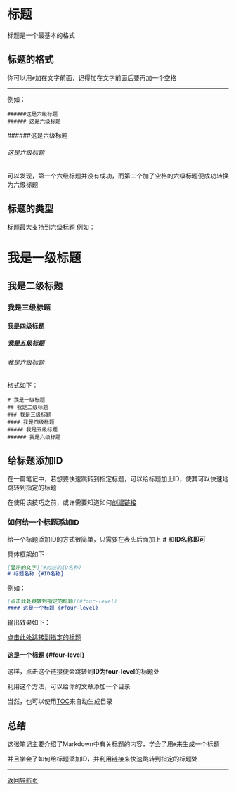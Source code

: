 # 标题
标题是一个最基本的格式

## 标题的格式
你可以用`#`加在文字前面，记得加在文字前面后要再加一个空格
___
例如：
```
######这是六级标题
###### 这是六级标题
```

######这是六级标题
###### 这是六级标题

可以发现，第一个六级标题并没有成功，而第二个加了空格的六级标题便成功转换为六级标题

## 标题的类型
标题最大支持到六级标题
例如：

# 我是一级标题
## 我是二级标题
### 我是三级标题
#### 我是四级标题
##### 我是五级标题
###### 我是六级标题

格式如下：
```
# 我是一级标题
## 我是二级标题
### 我是三级标题
#### 我是四级标题
##### 我是五级标题
###### 我是六级标题
```

## 给标题添加ID
在一篇笔记中，若想要快速跳转到指定标题，可以给标题加上ID，使其可以快速地跳转到指定的标题

在使用该技巧之前，或许需要知道如何[创建链接](links-images.md)

### 如何给一个标题添加ID
给一个标题添加ID的方式很简单，只需要在表头后面加上 **\#** 和**ID名称即可**

具体框架如下
``` Markdown
[显示的文字](#对应的ID名称)
# 标题名称 {#ID名称}
```

例如：
``` Markdown
[点击此处跳转到指定的标题](#four-level)
#### 这是一个标题 {#four-level}
```
输出效果如下：

[点击此处跳转到指定的标题](#four-level)
#### 这是一个标题 {#four-level}

这样，点击这个链接便会跳转到**ID为four-level**的标题处

利用这个方法，可以给你的文章添加一个目录

当然，也可以使用[TOC](table-of-contents.md)来自动生成目录

## 总结
这张笔记主要介绍了Markdown中有关标题的内容，学会了用`#`来生成一个标题

并且学会了如何给标题添加ID，并利用链接来快速跳转到指定的标题处

---
[返回导航页](index.md)
